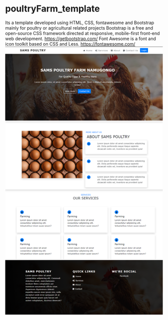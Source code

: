 # poultryFarm_template
Its a template developed using HTML, CSS, fontawesome and Bootstrap mainly for poultry or agricultural related  projects
Bootstrap is a free and open-source CSS framework directed at responsive, mobile-first front-end web development. 
https://getbootstrap.com/
Font Awesome is a font and icon toolkit based on CSS and Less.
https://fontawesome.com/
<img src="screen_shots/header.png" />
<img src="screen_shots/about.png" />
<img src="screen_shots/services.png" />
<img src="screen_shots/footer.png" />
